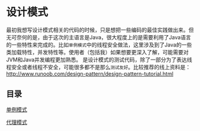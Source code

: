 # 设计模式
最初我想写设计模式相关的代码的时候，只是想把一些编码的最佳实践做出来。但无可奈何的是，由于这次的主语言是Java，很大程度上的是需要利用了Java语言的一些特性来完成的。比如`单例模式`中的线程安全做法，这里涉及到了Java的一些类加载特性，并发特性等。使用者（包括我）如果想要更深入了解，可能需要对JVM和Java并发编程更加熟悉。
是设计模式的测试代码，除了一部分为了表达线程安全或者线程不安全，可能很多都不是那么`测试友好`。比较推荐的线上资料是：http://www.runoob.com/design-pattern/design-pattern-tutorial.html

## 目录
[单例模式]()

[代理模式]()
